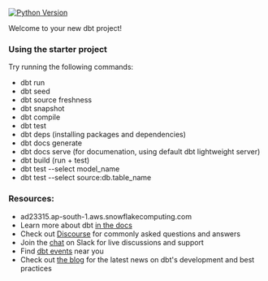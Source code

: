 [![Python Version](https://img.shields.io/badge/python-3.8-blue.svg)](https://www.python.org/downloads/release/python-380/)

Welcome to your new dbt project!

### Using the starter project

Try running the following commands:
- dbt run
- dbt seed
- dbt source freshness
- dbt snapshot
- dbt compile
- dbt test
- dbt deps (installing packages and dependencies)
- dbt docs generate
- dbt docs serve (for documenation, using default dbt lightweight server)
- dbt build (run + test)
- dbt test --select model_name
- dbt test --select source:db.table_name

### Resources:
- ad23315.ap-south-1.aws.snowflakecomputing.com
- Learn more about dbt [in the docs](https://docs.getdbt.com/docs/introduction)
- Check out [Discourse](https://discourse.getdbt.com/) for commonly asked questions and answers
- Join the [chat](https://community.getdbt.com/) on Slack for live discussions and support
- Find [dbt events](https://events.getdbt.com) near you
- Check out [the blog](https://blog.getdbt.com/) for the latest news on dbt's development and best practices
